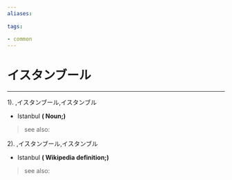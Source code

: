 ```yaml
---
aliases:
    
tags:
    
- common
---
```


# イスタンブール
---
1).
,イスタンブール,イスタンブル

- Istanbul
**( Noun;)**
> see also: 
            
2).
,イスタンブール,イスタンブル

- Istanbul
**( Wikipedia definition;)**
> see also: 
            